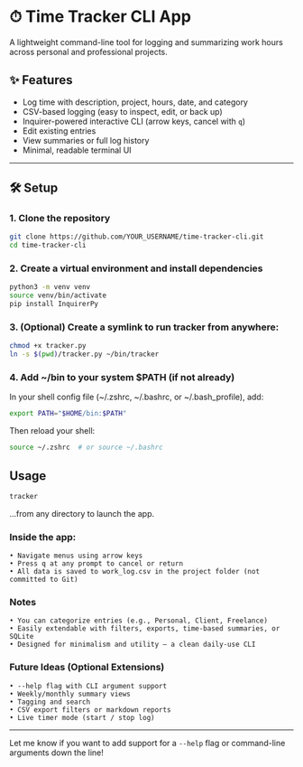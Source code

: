 # ⏱ Time Tracker CLI App

A lightweight command-line tool for logging and summarizing work hours across personal and professional projects.

## ✨ Features

- Log time with description, project, hours, date, and category
- CSV-based logging (easy to inspect, edit, or back up)
- Inquirer-powered interactive CLI (arrow keys, cancel with `q`)
- Edit existing entries
- View summaries or full log history
- Minimal, readable terminal UI

---

## 🛠 Setup

### 1. Clone the repository

```bash
git clone https://github.com/YOUR_USERNAME/time-tracker-cli.git
cd time-tracker-cli
```

### 2. Create a virtual environment and install dependencies

```bash
python3 -m venv venv
source venv/bin/activate
pip install InquirerPy
```

### 3. (Optional) Create a symlink to run tracker from anywhere:

```bash
chmod +x tracker.py
ln -s $(pwd)/tracker.py ~/bin/tracker
```

### 4. Add ~/bin to your system $PATH (if not already)

In your shell config file (~/.zshrc, ~/.bashrc, or ~/.bash_profile), add:

```bash
export PATH="$HOME/bin:$PATH"
```

Then reload your shell:

```bash
source ~/.zshrc  # or source ~/.bashrc
```

## Usage

```bash
tracker
```

…from any directory to launch the app.

### Inside the app:

    • Navigate menus using arrow keys
    • Press q at any prompt to cancel or return
    • All data is saved to work_log.csv in the project folder (not committed to Git)

### Notes

    • You can categorize entries (e.g., Personal, Client, Freelance)
    • Easily extendable with filters, exports, time-based summaries, or SQLite
    • Designed for minimalism and utility — a clean daily-use CLI

### Future Ideas (Optional Extensions)

    • --help flag with CLI argument support
    • Weekly/monthly summary views
    • Tagging and search
    • CSV export filters or markdown reports
    • Live timer mode (start / stop log)

---

Let me know if you want to add support for a `--help` flag or command-line arguments down the line!
